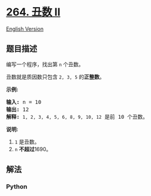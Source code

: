 # [264. 丑数 II](https://leetcode-cn.com/problems/ugly-number-ii)

[English Version](/leetcode/0200-0299/0264.Ugly%20Number%20II/README_EN.md)

## 题目描述

<!-- 这里写题目描述 -->

<p>编写一个程序，找出第 <code>n</code> 个丑数。</p>

<p>丑数就是质因数只包含&nbsp;<code>2, 3, 5</code> 的<strong>正整数</strong>。</p>

<p><strong>示例:</strong></p>

<pre><strong>输入:</strong> n = 10
<strong>输出:</strong> 12
<strong>解释: </strong><code>1, 2, 3, 4, 5, 6, 8, 9, 10, 12</code> 是前 10 个丑数。</pre>

<p><strong>说明:&nbsp;</strong>&nbsp;</p>

<ol>
	<li><code>1</code>&nbsp;是丑数。</li>
	<li><code>n</code>&nbsp;<strong>不超过</strong>1690。</li>
</ol>


## 解法

<!-- 这里可写通用的实现逻辑 -->

<!-- tabs:start -->

### **Python**

<!-- 这里可写当前语言的特殊实现逻辑 -->

```python

```

<!-- tabs:end -->
